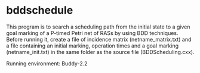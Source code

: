 # bddschedule

This program is to search a scheduling path from the initial state to a given goal marking of a P-timed Petri net of RASs by using BDD techniques. 
Before running it, create a file of incidence matrix (netname_matrix.txt) and a file containing an initial marking, operation times and a goal marking (netname_init.txt) in the same folder as the source file (BDDScheduling.cxx).

Running environment: Buddy-2.2


